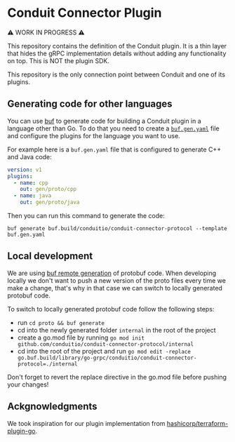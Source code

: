 # Conduit Connector Plugin

:warning: WORK IN PROGRESS :warning:

This repository contains the definition of the Conduit plugin. It is a thin layer that hides the gRPC implementation
details without adding any functionality on top. This is NOT the plugin SDK.

This repository is the only connection point between Conduit and one of its plugins.

## Generating code for other languages

You can use [buf](https://buf.build/) to generate code for building a Conduit plugin in a language other than Go. To do
that you need to create a [`buf.gen.yaml`](https://docs.buf.build/generate/usage#create-a-bufgenyaml) file and configure
the plugins for the language you want to use.

For example here is a `buf.gen.yaml` file that is configured to generate C++ and Java code:

```yaml
version: v1
plugins:
  - name: cpp
    out: gen/proto/cpp
  - name: java
    out: gen/proto/java
```

Then you can run this command to generate the code:

```shell
buf generate buf.build/conduitio/conduit-connector-protocol --template buf.gen.yaml
```

## Local development

We are using [buf remote generation](https://docs.buf.build/bsr/remote-generation/overview) of protobuf code. When
developing locally we don't want to push a new version of the proto files every time we make a change, that's why in
that case we can switch to locally generated protobuf code.

To switch to locally generated protobuf code follow the following steps:

- run `cd proto && buf generate`
- cd into the newly generated folder `internal` in the root of the project
- create a go.mod file by running `go mod init github.com/conduitio/conduit-connector-protocol/internal`
- cd into the root of the project and run `go mod edit -replace go.buf.build/library/go-grpc/conduitio/conduit-connector-protocol=./internal`

Don't forget to revert the replace directive in the go.mod file before pushing your changes!

## Ackgnowledgments

We took inspiration for our plugin implementation from
[hashicorp/terraform-plugin-go](https://github.com/hashicorp/terraform-plugin-go).
